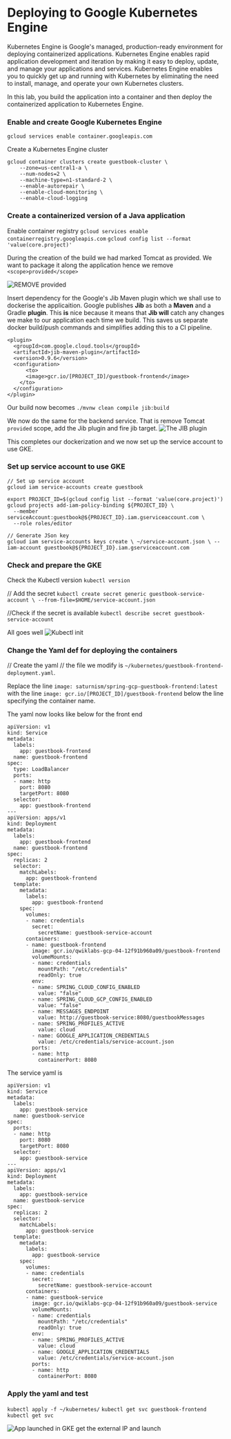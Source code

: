# Deploying to Google Kubernetes Engine

Kubernetes Engine is Google's managed, production-ready environment for deploying containerized applications. Kubernetes Engine enables rapid application development and iteration by making it easy to deploy, update, and manage your applications and services. Kubernetes Engine enables you to quickly get up and running with Kubernetes by eliminating the need to install, manage, and operate your own Kubernetes clusters.

In this lab, you build the application into a container and then deploy the containerized application to Kubernetes Engine.

###  Enable and create Google Kubernetes Engine 
`gcloud services enable container.googleapis.com`

Create a Kubernetes Engine cluster
```
gcloud container clusters create guestbook-cluster \
    --zone=us-central1-a \
    --num-nodes=2 \
    --machine-type=n1-standard-2 \
    --enable-autorepair \
    --enable-cloud-monitoring \
    --enable-cloud-logging
```

### Create a containerized version of a Java application
Enable container registry
`gcloud services enable containerregistry.googleapis.com`
`gcloud config list --format 'value(core.project)'`

During the creation of the build we had marked Tomcat as provided. We want to package it along the application hence we remove `<scope>provided</scope>`

![REMOVE provided](https://i.imgur.com/XTmkHkT.png)

Insert dependency for the Google's Jib Maven plugin which we shall use to dockerise the applicaition. Google publishes **Jib** as both a **Maven** and a Gradle **plugin**. This **is** nice because it means that **Jib will** catch any changes we make to our application each time we build. This saves us separate docker build/push commands and simplifies adding this to a CI pipeline.

```
<plugin>
  <groupId>com.google.cloud.tools</groupId>
  <artifactId>jib-maven-plugin</artifactId>
  <version>0.9.6</version>
  <configuration>
	  <to>
      <image>gcr.io/[PROJECT_ID]/guestbook-frontend</image>
    </to>
  </configuration>
</plugin>

```
Our build now becomes
`./mvnw clean compile jib:build`

We now do the same for the backend service. That is remove Tomcat `provided` scope, add the Jib plugin and fire jib target. 
![The JIB plugin ](https://i.imgur.com/SvI6eoy.png)

This completes our dockerization and we now set up the service account to use GKE.

### Set up service account to use GKE
```
// Set up service account
gcloud iam service-accounts create guestbook

export PROJECT_ID=$(gcloud config list --format 'value(core.project)')
gcloud projects add-iam-policy-binding ${PROJECT_ID} \
  --member serviceAccount:guestbook@${PROJECT_ID}.iam.gserviceaccount.com \
  --role roles/editor

// Generate JSon key
gcloud iam service-accounts keys create \ ~/service-account.json \ --iam-account guestbook@${PROJECT_ID}.iam.gserviceaccount.com

```

### Check and prepare the GKE
Check the Kubectl version 
`kubectl version`

// Add the secret
`kubectl create secret generic guestbook-service-account \ --from-file=$HOME/service-account.json`

//Check if the secret is available
`kubectl describe secret guestbook-service-account`

All goes well
![Kubectl init](https://i.imgur.com/pKkXuJR.png)

### Change the Yaml def for deploying the containers
// Create the yaml
// the file we modify is `~/kubernetes/guestbook-frontend-deployment.yaml`. 

Replace the line `image: saturnism/spring-gcp-guestbook-frontend:latest` with the line `image: gcr.io/[PROJECT_ID]/guestbook-frontend` below the line specifying the container name.

The yaml now looks like below  for the front end
```
apiVersion: v1
kind: Service
metadata:
  labels:
    app: guestbook-frontend
  name: guestbook-frontend
spec:
  type: LoadBalancer
  ports:
  - name: http
    port: 8080
    targetPort: 8080
  selector:
    app: guestbook-frontend
---
apiVersion: apps/v1
kind: Deployment
metadata:
  labels:
    app: guestbook-frontend
  name: guestbook-frontend
spec:
  replicas: 2
  selector:
    matchLabels:
      app: guestbook-frontend
  template:
    metadata:
      labels:
        app: guestbook-frontend
    spec:
      volumes:
      - name: credentials
        secret:
          secretName: guestbook-service-account
      containers:
      - name: guestbook-frontend
        image: gcr.io/qwiklabs-gcp-04-12f91b960a09/guestbook-frontend
        volumeMounts:
        - name: credentials 
          mountPath: "/etc/credentials"
          readOnly: true
        env:
        - name: SPRING_CLOUD_CONFIG_ENABLED
          value: "false"
        - name: SPRING_CLOUD_GCP_CONFIG_ENABLED
          value: "false"
        - name: MESSAGES_ENDPOINT
          value: http://guestbook-service:8080/guestbookMessages
        - name: SPRING_PROFILES_ACTIVE
          value: cloud
        - name: GOOGLE_APPLICATION_CREDENTIALS
          value: /etc/credentials/service-account.json
        ports:
        - name: http
          containerPort: 8080

```
The service yaml is 

```
apiVersion: v1
kind: Service
metadata:
  labels:
    app: guestbook-service
  name: guestbook-service
spec:
  ports:
  - name: http
    port: 8080
    targetPort: 8080
  selector:
    app: guestbook-service
---
apiVersion: apps/v1
kind: Deployment
metadata:
  labels:
    app: guestbook-service
  name: guestbook-service
spec:
  replicas: 2
  selector:
    matchLabels:
      app: guestbook-service
  template:
    metadata:
      labels:
        app: guestbook-service
    spec:
      volumes:
      - name: credentials
        secret:
          secretName: guestbook-service-account
      containers:
      - name: guestbook-service
        image: gcr.io/qwiklabs-gcp-04-12f91b960a09/guestbook-service
        volumeMounts:
        - name: credentials 
          mountPath: "/etc/credentials"
          readOnly: true
        env:
        - name: SPRING_PROFILES_ACTIVE
          value: cloud
        - name: GOOGLE_APPLICATION_CREDENTIALS
          value: /etc/credentials/service-account.json
        ports:
        - name: http
          containerPort: 8080

```

### Apply the yaml  and test
`kubectl apply -f ~/kubernetes/`
`kubectl get svc guestbook-frontend`
`kubectl get svc`

![App launched in GKE ](https://i.imgur.com/uEvZGTS.png)
get the external IP and launch






<!--stackedit_data:
eyJoaXN0b3J5IjpbLTYxNjc5OTc3MSwtNDM1NjQxMjgxLDQ1MD
gwNzQyMywxOTIyMTYxMDM0LDIxMTk1NzUxOSwtODI4MTQwMjEx
LC00NzI0MDk4NTUsLTE5MDA1NDk4NjJdfQ==
-->